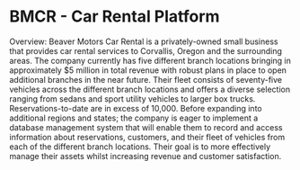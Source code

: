 # BMCR - Car Rental Platform

Overview:
Beaver Motors Car Rental is a privately-owned small business that provides car rental
services to Corvallis, Oregon and the surrounding areas. The company currently has five
different branch locations bringing in approximately $5 million in total revenue with
robust plans in place to open additional branches in the near future. Their fleet consists
of seventy-five vehicles across the different branch locations and offers a diverse
selection ranging from sedans and sport utility vehicles to larger box trucks.
Reservations-to-date are in excess of 10,000. Before expanding into additional regions
and states; the company is eager to implement a database management system that will
enable them to record and access information about reservations, customers, and their
fleet of vehicles from each of the different branch locations. Their goal is to more
effectively manage their assets whilst increasing revenue and customer satisfaction.
